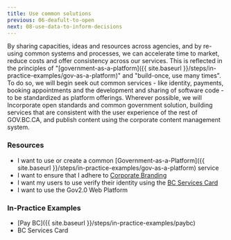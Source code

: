 ```yaml
---
title: Use common solutions
previous: 06-deafult-to-open
next: 08-use-data-to-inform-decisions
---
```


By sharing capacities, ideas and resources across agencies, and by re-using common systems and processes, we can accelerate time to market, reduce costs and offer consistency across our services. This is reflected in the principles of "[government-as-a-platform]({{ site.baseurl }}/steps/in-practice-examples/gov-as-a-platform)" and "build-once, use many times". To do so, we will begin seek out common services - like identity, payments, booking appointments and the development and sharing of software code - to be standardized as platform offerings. Wherever possible, we will Incorporate open standards and common government solution, building services that are consistent with the user experience of the rest of GOV.BC.CA, and publish content using the corporate content management system.

### Resources

* I want to use or create a common [Government-as-a-Platform]({{ site.baseurl }}/steps/in-practice-examples/gov-as-a-platform) service
* I want to ensure that I adhere to [Corporate Branding](http://www2.gov.bc.ca/gov/content/about-gov-bc-ca/web-presence/developers-guide)
* I want my users to use verify their identity using the [BC Services Card](http://www2.gov.bc.ca/gov/content/governments/government-id/bc-services-card)
* I want to use the Gov2.0 Web Platform

### In-Practice Examples

* [Pay BC]({{ site.baseurl }}/steps/in-practice-examples/paybc)
* BC Services Card